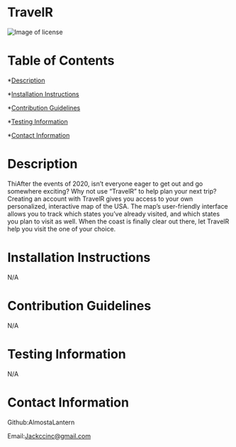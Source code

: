# TravelR
  ![Image of license](https://img.shields.io/badge/License-MIT-blue)
  # Table of Contents
  *[Description](#description)
  
  *[Installation Instructions](#installationinstructions)
  
  *[Contribution Guidelines](#contributionguidelines)
  
  *[Testing Information](#testinginformation)
  
  *[Contact Information](#contactinformation)


  # Description 
  ThiAfter the events of 2020, isn’t everyone eager to get out and go somewhere exciting? Why not use “TravelR” to help plan your next trip? Creating an account with TravelR gives you access to your own personalized, interactive map of the USA. The map’s user-friendly interface allows you to track which states you’ve already visited, and which states you plan to visit as well. When the coast is finally clear out there, let TravelR help you visit the one of your choice.

  # Installation Instructions
  N/A

  # Contribution Guidelines
  N/A

  # Testing Information
  N/A

  # Contact Information
  Github:AlmostaLantern
 
  Email:Jackccinc@gmail.com

